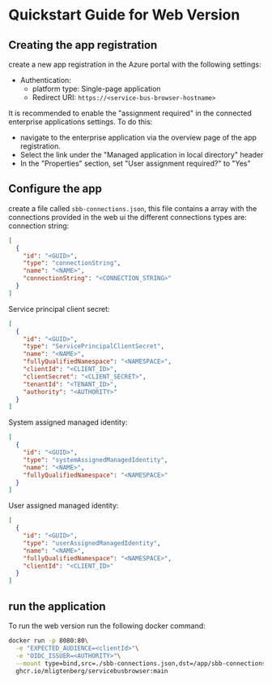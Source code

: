 # Quickstart Guide for Web Version

## Creating the app registration
create a new app registration in the Azure portal with the following settings:
- Authentication:
  - platform type: Single-page application
  - Redirect URI: `https://<service-bus-browser-hostname>`

It is recommended to enable the "assignment required" in the connected enterprise applications settings.
To do this:
- navigate to the enterprise application via the overview page of the app registration.  
- Select the link under the "Managed application in local directory" header
- In the "Properties" section, set "User assignment required?" to "Yes"

## Configure the app
create a file called `sbb-connections.json`, this file contains a array with the connections provided in the web ui
the different connections types are:
connection string:
```json
[
  {
    "id": "<GUID>",
    "type": "connectionString",
    "name": "<NAME>",
    "connectionString": "<CONNECTION_STRING>"
  }
]
```

Service principal client secret:
```json
[
  {
    "id": "<GUID>",
    "type": "ServicePrincipalClientSecret",
    "name": "<NAME>",
    "fullyQualifiedNamespace": "<NAMESPACE>",
    "clientId": "<CLIENT_ID>",
    "clientSecret": "<CLIENT_SECRET>",
    "tenantId": "<TENANT_ID>",
    "authority": "<AUTHORITY>"
  }
]
```

System assigned managed identity:
```json
[
  {
    "id": "<GUID>",
    "type": "systemAssignedManagedIdentity",
    "name": "<NAME>",
    "fullyQualifiedNamespace": "<NAMESPACE>"
  }
]
```

User assigned managed identity:
```json
[
  {
    "id": "<GUID>",
    "type": "userAssignedManagedIdentity",
    "name": "<NAME>",
    "fullyQualifiedNamespace": "<NAMESPACE>",
    "clientId": "<CLIENT_ID>"
  }
]
```

## run the application
To run the web version run the following docker command:
```bash
docker run -p 8080:80\
  -e "EXPECTED_AUDIENCE=<clientId>"\
  -e "OIDC_ISSUER=<AUTHORITY>"\
  --mount type=bind,src=./sbb-connections.json,dst=/app/sbb-connections.json\
  ghcr.io/mligtenberg/servicebusbrowser:main
```
